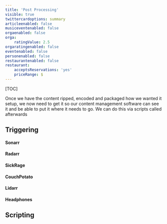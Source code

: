 ```yaml
---
title: 'Post Processing'
visible: true
twittercardoptions: summary
articleenabled: false
musiceventenabled: false
orgaenabled: false
orga:
    ratingValue: 2.5
orgaratingenabled: false
eventenabled: false
personenabled: false
restaurantenabled: false
restaurant:
    acceptsReservations: 'yes'
    priceRange: $
---
```


[TOC]

Once we have the content ripped, encoded and packaged how we wanted it setup, we now need to get it so our content management software can see it and be able to put it where it needs to go. We can do this via scripts called afterwards

## Triggering

#### Sonarr

#### Radarr

#### SickRage

#### CouchPotato

#### Lidarr

#### Headphones


## Scripting




